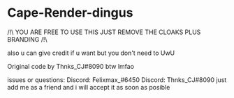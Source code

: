 # Cape-Render-dingus
/!\ YOU ARE FREE TO USE THIS JUST REMOVE THE CLOAKS PLUS BRANDING /!\

also u can give credit if u want but you don't need to UwU 

Original code by Thnks_CJ#8090 btw lmfao 

issues or questions: 
Discord: Felixmax_#6450 
Discord: Thnks_CJ#8090 
just add me as a friend and i will accept it as soon as posible 
